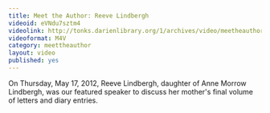 ```yaml
---
title: Meet the Author: Reeve Lindbergh
videoid: eVNdu7sztm4
videolink: http://tonks.darienlibrary.org/1/archives/video/meetheauthor/20120517_reeve_lindbergh.m4v
videoformat: M4V
category: meettheauthor
layout: video
published: yes
---
```


On Thursday, May 17, 2012, Reeve Lindbergh, daughter of Anne Morrow Lindbergh, was our featured speaker to discuss her mother's final volume of letters and diary entries.
